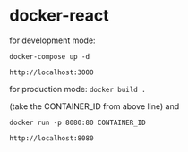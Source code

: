 # docker-react

for development mode:

`docker-compose up -d`

`http://localhost:3000`

for production mode:
`docker build .`

(take the CONTAINER_ID from above line) and 

`docker run -p 8080:80 CONTAINER_ID`

`http://localhost:8080`
